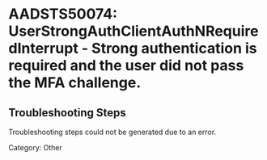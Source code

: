 # AADSTS50074: UserStrongAuthClientAuthNRequiredInterrupt - Strong authentication is required and the user did not pass the MFA challenge.


## Troubleshooting Steps
Troubleshooting steps could not be generated due to an error.

Category: Other
